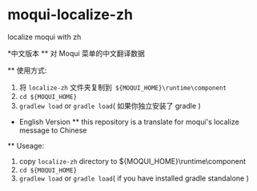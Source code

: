 # moqui-localize-zh
localize moqui with zh


*中文版本
** 对 Moqui 菜单的中文翻译数据

** 使用方式: 
1. 将 `localize-zh` 文件夹复制到` ${MOQUI_HOME}\runtime\component` 
2. `cd ${MOQUI_HOME}`
3. `gradlew load` or `gradle load`( 如果你独立安装了 gradle ) 


* English Version 
** this repository is a translate for moqui's localize message to Chinese

** Useage: 
1. copy `localize-zh` directory to ${MOQUI_HOME}\runtime\component 
2. `cd ${MOQUI_HOME}`
3. `gradlew load` or `gradle load`( if you have installed gradle standalone ) 
